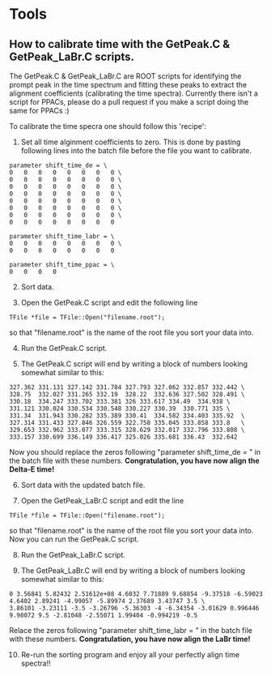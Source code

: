 # Tools


## How to calibrate time with the GetPeak.C & GetPeak_LaBr.C scripts.

The GetPeak.C & GetPeak_LaBr.C are ROOT scripts for identifying the prompt peak in the time spectrum and fitting these peaks to extract the alignment coefficients (calibrating the time spectra). Currently there isn't a script for PPACs, please do a pull request if you make a script doing the same for PPACs :)

To calibrate the time specra one should follow this 'recipe':

1) Set all time alginment coefficients to zero. This is done by pasting following lines into the batch file before the file you want to calibrate.

```
parameter shift_time_de = \
0	0	0	0	0	0	0	0 \
0	0	0	0	0	0	0	0 \
0	0	0	0	0	0	0	0 \
0	0	0	0	0	0	0	0 \
0	0	0	0	0	0	0	0 \
0	0	0	0	0	0	0	0 \
0	0	0	0	0	0	0	0 \
0	0	0	0	0	0	0	0

parameter shift_time_labr = \
0	0	0	0	0	0	0	0 \
0	0	0	0	0	0	0	0	

parameter shift_time_ppac = \
0	0	0	0
```

2) Sort data.

3) Open the GetPeak.C script and edit the following line

```
TFile *file = TFile::Open("filename.root");
```
so that "filename.root" is the name of the root file you sort your data into.

4) Run the GetPeak.C script.

5) The GetPeak.C script will end by writing a block of numbers looking somewhat similar to this:
```
327.362	331.131	327.142	331.784	327.793	327.062	332.857	332.442	\
328.75	332.027	331.265	332.19	328.22	332.636	327.502	328.491	\
330.18	334.247	333.702	333.381	326	333.617	334.49	334.938	\
331.121	330.024	330.534	330.548	330.227	330.39	330.771	335	\
331.34	331.943	330.282	335.389	330.41	334.582	334.403	335.92	\
327.314	331.433	327.846	326.559	322.758	335.045	333.858	333.8	\
329.653	332.962	333.077	333.315	328.629	332.017	332.796	333.808	\
333.157	330.699	336.149	336.417	325.026	335.681	336.43	332.642
```
Now you should replace the zeros following "parameter shift_time_de = \" in the batch file with these numbers. **Congratulation, you have now align the Delta-E time!**

6) Sort data with the updated batch file.

7) Open the GetPeak_LaBr.C script and edit the line
```
TFile *file = TFile::Open("filename.root");
```
so that "filename.root" is the name of the root file you sort your data into. Now you can run the GetPeak.C script.

8) Run the GetPeak_LaBr.C script.

9) The GetPeak_LaBr.C will end by writing a block of numbers looking somewhat similar to this:
```
0 3.56841 5.82432 2.51612e+08 4.6032 7.71889 9.68854 -9.37518 -6.59023 4.6402 2.89241 -4.99057 -5.89974 2.37689 3.43747 3.5 \
3.86101 -3.23111 -3.5 -3.26796 -5.36303 -4 -6.34354 -3.01629 0.996446 9.98072 9.5 -2.81048 -2.55071 1.99404 -0.994219 -0.5
```
Relace the zeros following "parameter shift_time_labr = \" in the batch file with these numbers. **Congratulation, you have now align the LaBr time!**

10) Re-run the sorting program and enjoy all your perfectly align time spectra!!

